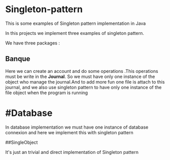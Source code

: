 # Singleton-pattern
This is some examples of Singleton pattern implementation in Java

In this projects we implement three examples of singleton pattern.

We have three packages :

## Banque

Here we can create an account and do some operations .This operations must be write in the **Journal**. So we must have only one instance of the object who manage the journal.And to add more fun one file is attach to this journal, and we also use singleton pattern to have only one instance of the file object when the program is running

# #Database

In database implementation we must have one instance of database connexion and here we implement this with singleton pattern

##SingleObject 

It's just an trivial and direct implementation of Singleton pattern
